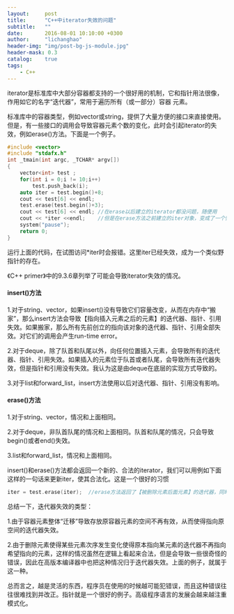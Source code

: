 ```yaml
---
layout:     post
title:      "C++中iterator失效的问题"
subtitle:   ""
date:       2016-08-01 10:10:00 +0300
author:     "lichanghao"
header-img: "img/post-bg-js-module.jpg"
header-mask: 0.3
catalog:    true
tags:
    - C++
---
```



iterator是标准库中大部分容器都支持的一个很好用的机制，它和指针用法很像，作用如它的名字“迭代器”，常用于遍历所有（或一部分）容器
元素。

标准库中的容器类型，例如vector或string，提供了大量方便的接口来直接使用。但是，有一些接口的调用会导致容器元素个数的变化，此时会引起iterator的失效，例如erase()方法。下面是一个例子。

```c++
#include <vector>
#include "stdafx.h"
int _tmain(int argc, _TCHAR* argv[])
{
	vector<int> test ;
	for(int i = 0;i != 10;i++)
		test.push_back(i);
	auto iter = test.begin()+8;
	cout << test[6] << endl;
	test.erase(test.begin()+3); 
	cout << test[6] << endl; //在erase以后建立的iterator都没问题，随便用
	cout << *iter <<endl;    //但是在erase方法之前建立的iter对象，变成了一个野指针，会导致run-time error
	system("pause");
	return 0;
}
```
运行上面的代码，在试图访问*iter时会报错。这里iter已经失效，成为一个类似野指针的存在。

《C++ primer》中的9.3.6章列举了可能会导致iterator失效的情况。

#### insert()方法

1.对于string、vector，如果insert()没有导致它们容量改变，从而在内存中“搬家”，那么insert方法会导致【指向插入元素之后的元素】的迭代器、指针、引用失效。如果搬家，那么所有先前创立的指向该对象的迭代器、指针、引用全部失效。对它们的调用会产生run-time error。

2.对于deque，除了队首和队尾以外，向任何位置插入元素，会导致所有的迭代器、指针、引用失效。如果插入的元素位于队首或者队尾，会导致所有迭代器失效，但是指针和引用没有失效。我认为这是由deque在底层的实现方式导致的。

3.对于list和forward_list，insert方法使用以后对迭代器、指针、引用没有影响。

#### erase()方法

1.对于string、vector，情况和上面相同。

2.对于deque，非队首队尾的情况和上面相同。队首和队尾的情况，只会导致begin()或者end()失效。

3.list和forward_list，情况和上面相同。

insert()和erase()方法都会返回一个新的、合法的iterator，我们可以用例如下面这样的一句话来更新iter，使其合法化。这是一个很好的习惯


```c++
iter = test.erase(iter);  //erase方法返回了【被删除元素后面元素】的迭代器，同时赋值给iter
```

总结一下，迭代器失效的类型：

1.由于容器元素整体“迁移”导致存放原容器元素的空间不再有效，从而使得指向原空间的迭代器失效。

2.由于删除元素使得某些元素次序发生变化使得原本指向某元素的迭代器不再指向希望指向的元素，这样的情况虽然在逻辑上看起来合法，但是会导致一些很奇怪的错误，因此在高版本编译器中也把这种情况归于迭代器失效。上面的例子，就属于这一种。

总而言之，越是灵活的东西，程序员在使用的时候越可能犯错误，而且这种错误往往很难找到并改正。指针就是一个很好的例子。高级程序语言的发展会越来越注重模式化。

